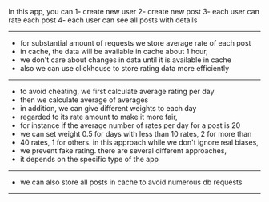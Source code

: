 In this app, you can 
1- create new user
2- create new post
3- each user can rate each post
4- each user can see all posts with details

--------------------------------------------------------------------

* for substantial amount of requests we store average rate of each post
* in cache, the data will be available in cache about 1 hour,
* we don't care about changes in data until it is available in cache
* also we can use clickhouse to store rating data more efficiently

---------------------------------------------------------------------


* to avoid cheating, we first calculate average rating per day
* then we calculate average of averages
* in addition, we can give different weights to each day 
* regarded to its rate amount to make it more fair, 
* for instance if the average number of rates per day for a post is 20
* we can set weight 0.5 for days with less than 10 rates, 2 for more than
* 40 rates, 1 for others. in this approach while we don't ignore real biases,
* we prevent fake rating. there are several different approaches,
* it depends on the specific type of the app


----------------------------------------------------------------------

* we can also store all posts in cache to avoid numerous db requests

----------------------------------------------------------------------